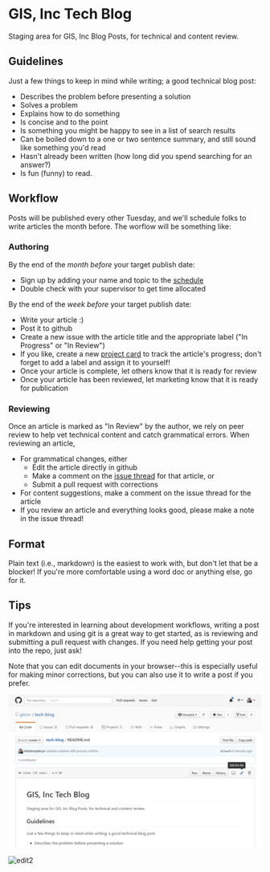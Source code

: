 # GIS, Inc Tech Blog
Staging area for GIS, Inc Blog Posts, for technical and content review.

## Guidelines
Just a few things to keep in mind while writing; a good technical blog post:

* Describes the problem before presenting a solution 
* Solves a problem 
* Explains how to do something 
* Is concise and to the point 
* Is something you might be happy to see in a list of search results 
* Can be boiled down to a one or two sentence summary, and still sound like something you'd read 
* Hasn't already been written (how long did you spend searching for an answer?) 
* Is fun (funny) to read.

## Workflow
Posts will be published every other Tuesday, and we'll schedule folks to write articles the month before.  The worflow will be something like:

### Authoring
By the end of the *month before* your target publish date:

* Sign up by adding your name and topic to the [schedule](https://gisinc.sharepoint.com/sites/techblog/_layouts/15/WopiFrame.aspx?sourcedoc=%7B0400897D-54DE-47E4-A253-F6A64DF244C0%7D&file=Topics%20and%20Schedule.xlsx&action=default&IsList=1&ListId=%7BFE5A177B-935B-421B-A744-33C3AA803889%7D&ListItemId=1)
* Double check with your supervisor to get time allocated

By the end of the *week before* your target publish date:

* Write your article :)
* Post it to github
* Create a new issue with the article title and the appropriate label ("In Progress" or "In Review")
* If you like, create a new [project card](https://github.com/gisinc/tech-blog/projects/1) to track the article's progress; don't forget to add a label and assign it to yourself!
* Once your article is complete, let others know that it is ready for review
* Once your article has been reviewed, let marketing know that it is ready for publication

### Reviewing
Once an article is marked as "In Review" by the author, we rely on peer review to help vet technical content and catch grammatical errors.  When reviewing an article,

* For grammatical changes, either
  * Edit the article directly in github
  * Make a comment on the [issue thread](https://github.com/gisinc/tech-blog/issues) for that article, or
  * Submit a pull request with corrections
* For content suggestions, make a comment on the issue thread for the article
* If you review an article and everything looks good, please make a note in the issue thread!

## Format
Plain text (i.e., markdown) is the easiest to work with, but don't let that be a blocker!  If you're more comfortable using a word doc or anything else, go for it.

## Tips
If you're interested in learning about development workflows, writing a post in markdown and using git is a great way to get started, as is reviewing and submitting a pull request with changes.  If you need help getting your post into the repo, just ask!

Note that you can edit documents in your browser--this is especially useful for making minor corrections, but you can also use it to write a post if you prefer.

![edit](readme/github-edit.png)

![edit2](readem/github-edit2.png)
